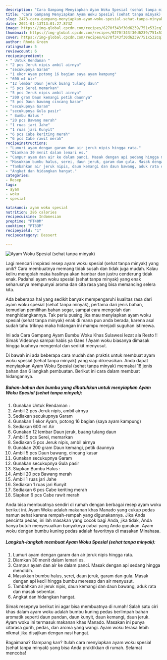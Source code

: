 ```yaml
---
description: "Cara Gampang Menyiapkan Ayam Woku Spesial (sehat tanpa minyak) Anti Gagal"
title: "Cara Gampang Menyiapkan Ayam Woku Spesial (sehat tanpa minyak) Anti Gagal"
slug: 2473-cara-gampang-menyiapkan-ayam-woku-spesial-sehat-tanpa-minyak-anti-gagal
date: 2021-01-13T13:01:27.873Z
image: https://img-global.cpcdn.com/recipes/6270f343f30d6239/751x532cq70/ayam-woku-spesial-sehat-tanpa-minyak-foto-resep-utama.jpg
thumbnail: https://img-global.cpcdn.com/recipes/6270f343f30d6239/751x532cq70/ayam-woku-spesial-sehat-tanpa-minyak-foto-resep-utama.jpg
cover: https://img-global.cpcdn.com/recipes/6270f343f30d6239/751x532cq70/ayam-woku-spesial-sehat-tanpa-minyak-foto-resep-utama.jpg
author: Rhoda Green
ratingvalue: 5
reviewcount: 6
recipeingredient:
- " Untuk Rendaman "
- "2 pcs Jeruk nipis ambil airnya"
- "secukupnya Garam"
- "1 ekor Ayam potong 16 bagian saya ayam kampung"
- "600 ml Air"
- "12 lembar Daun jeruk buang tulang daun"
- "5 pcs Serei memarkan"
- "5 pcs Jeruk nipis ambil airnya"
- "200 gram Daun kemangi petik daunnya"
- "5 pcs Daun bawang cincang kasar"
- "secukupnya Garam"
- "secukupnya Gula pasir"
- " Bumbu Halus "
- "20 pcs Bawang merah"
- "1 ruas jari Jahe"
- "1 ruas jari Kunyit"
- "6 pcs Cabe keriting merah"
- "6 pcs Cabe rawit merah"
recipeinstructions:
- "Lumuri ayam dengan garam dan air jeruk nipis hingga rata."
- "Diamkan 30 menit dalam lemari es."
- "Campur ayam dan air ke dalam panci. Masak dengan api sedang hingga mendidih."
- "Masukkan bumbu halus, serei, daun jeruk, garam dan gula. Masak dengan api kecil hingga bumbu meresap dan air menyusut."
- "Tambahkan air jeruk nipis, daun kemangi dan daun bawang, aduk rata dan masak sebentar."
- "Angkat dan hidangkan hangat."
categories:
- Resep
tags:
- ayam
- woku
- spesial

katakunci: ayam woku spesial 
nutrition: 286 calories
recipecuisine: Indonesian
preptime: "PT40M"
cooktime: "PT33M"
recipeyield: "1"
recipecategory: Dessert

---
```



![Ayam Woku Spesial (sehat tanpa minyak)](https://img-global.cpcdn.com/recipes/6270f343f30d6239/751x532cq70/ayam-woku-spesial-sehat-tanpa-minyak-foto-resep-utama.jpg)

Lagi mencari inspirasi resep ayam woku spesial (sehat tanpa minyak) yang unik? Cara membuatnya memang tidak susah dan tidak juga mudah. Kalau keliru mengolah maka hasilnya akan hambar dan justru cenderung tidak enak. Padahal ayam woku spesial (sehat tanpa minyak) yang enak seharusnya mempunyai aroma dan cita rasa yang bisa memancing selera kita.

Ada beberapa hal yang sedikit banyak mempengaruhi kualitas rasa dari ayam woku spesial (sehat tanpa minyak), pertama dari jenis bahan, kemudian pemilihan bahan segar, sampai cara mengolah dan menghidangkannya. Tak perlu pusing jika mau menyiapkan ayam woku spesial (sehat tanpa minyak) enak di mana pun anda berada, karena asal sudah tahu triknya maka hidangan ini mampu menjadi suguhan istimewa.

Ini ada Cara Gampang Ayam Bumbu Woku Khas Sulawesi lezat ala Resto !! Simak Videonya sampai habis ya Gaes ! Ayam woku biasanya dimasak hingga kuahnya mengental dan sedikit menyusut.


Di bawah ini ada beberapa cara mudah dan praktis untuk membuat ayam woku spesial (sehat tanpa minyak) yang siap dikreasikan. Anda dapat menyiapkan Ayam Woku Spesial (sehat tanpa minyak) memakai 18 jenis bahan dan 6 langkah pembuatan. Berikut ini cara dalam membuat hidangannya.

<!--inarticleads1-->

##### Bahan-bahan dan bumbu yang dibutuhkan untuk menyiapkan Ayam Woku Spesial (sehat tanpa minyak):

1. Gunakan  Untuk Rendaman :
1. Ambil 2 pcs Jeruk nipis, ambil airnya
1. Sediakan secukupnya Garam
1. Gunakan 1 ekor Ayam, potong 16 bagian (saya ayam kampung)
1. Sediakan 600 ml Air
1. Gunakan 12 lembar Daun jeruk, buang tulang daun
1. Ambil 5 pcs Serei, memarkan
1. Sediakan 5 pcs Jeruk nipis, ambil airnya
1. Gunakan 200 gram Daun kemangi, petik daunnya
1. Ambil 5 pcs Daun bawang, cincang kasar
1. Gunakan secukupnya Garam
1. Gunakan secukupnya Gula pasir
1. Siapkan  Bumbu Halus :
1. Ambil 20 pcs Bawang merah
1. Ambil 1 ruas jari Jahe
1. Sediakan 1 ruas jari Kunyit
1. Sediakan 6 pcs Cabe keriting merah
1. Siapkan 6 pcs Cabe rawit merah


Anda bisa membuatnya sendiri di rumah dengan berbagai resep ayam woku berikut ini. Ayam Woku adalah makanan khas Manado yang cukup pedas namun sehat karena rempah-rempah yang digunakannya. Jika Anda pencinta pedas, ini lah masakan yang cocok bagi Anda, jika tidak, Anda hanya butuh menyesuaikan banyaknya cabai yang Anda gunakan. Ayam woku dengan bumbu kuning pedas adalah favoritnya di masakan Minahasa. 

<!--inarticleads2-->

##### Langkah-langkah membuat Ayam Woku Spesial (sehat tanpa minyak):

1. Lumuri ayam dengan garam dan air jeruk nipis hingga rata.
1. Diamkan 30 menit dalam lemari es.
1. Campur ayam dan air ke dalam panci. Masak dengan api sedang hingga mendidih.
1. Masukkan bumbu halus, serei, daun jeruk, garam dan gula. Masak dengan api kecil hingga bumbu meresap dan air menyusut.
1. Tambahkan air jeruk nipis, daun kemangi dan daun bawang, aduk rata dan masak sebentar.
1. Angkat dan hidangkan hangat.


Simak resepnya berikut ini agar bisa membuatnya di rumah! Salah satu ciri khas dalam ayam woku adalah bumbu kuning pedas berlimpah bahan aromatik seperti daun pandan, daun kunyit, daun kemangi, daun jeruk. Ayam woku ini termasuk makanan khas Manado. Masakan ini punya citarasa gurih, pedas, dan aroma yang wangi. Ayam woku terasa lebih nikmat jika disajikan dengan nasi hangat. 

Bagaimana? Gampang kan? Itulah cara menyiapkan ayam woku spesial (sehat tanpa minyak) yang bisa Anda praktikkan di rumah. Selamat mencoba!
